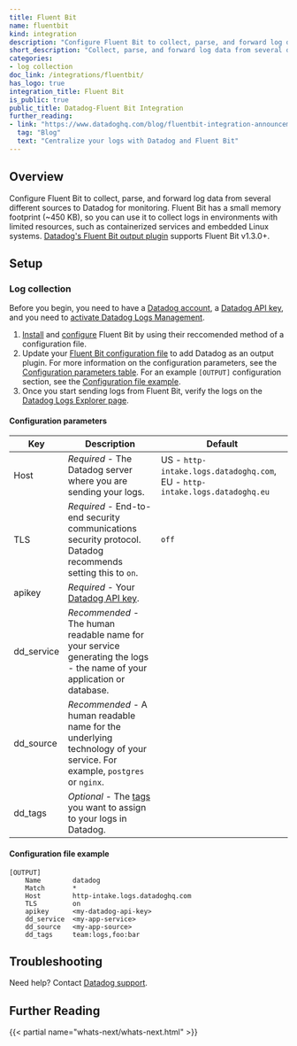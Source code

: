 ```yaml
---
title: Fluent Bit
name: fluentbit
kind: integration
description: "Configure Fluent Bit to collect, parse, and forward log data from several different sources to Datadog for monitoring."
short_description: "Collect, parse, and forward log data from several different sources to Datadog for monitoring."
categories:
- log collection
doc_link: /integrations/fluentbit/
has_logo: true
integration_title: Fluent Bit
is_public: true
public_title: Datadog-Fluent Bit Integration
further_reading:
- link: "https://www.datadoghq.com/blog/fluentbit-integration-announcement/"
  tag: "Blog"
  text: "Centralize your logs with Datadog and Fluent Bit"
---
```


## Overview

Configure Fluent Bit to collect, parse, and forward log data from several different sources to Datadog for monitoring. Fluent Bit has a small memory footprint (~450 KB), so you can use it to collect logs in environments with limited resources, such as containerized services and embedded Linux systems. [Datadog's Fluent Bit output plugin][1] supports Fluent Bit v1.3.0+.

## Setup
### Log collection

Before you begin, you need to have a [Datadog account][2], a [Datadog API key][3], and you need to [activate Datadog Logs Management][4].

1. [Install][5] and [configure][6] Fluent Bit by using their reccomended method of a configuration file.
2. Update your [Fluent Bit configuration file][7] to add Datadog as an output plugin. For more information on the configuration parameters, see the [Configuration parameters table](#configuration-parameters). For an example `[OUTPUT]` configuration section, see the [Configuration file example](#configuration-file-example).
3. Once you start sending logs from Fluent Bit, verify the logs on the [Datadog Logs Explorer page][8].

#### Configuration parameters

| Key | Description | Default |
|-------------|--------------------------------------------------------------------------------------------------------------------------|----------------------------------------------------------------------------|
| Host | _Required_ - The Datadog server where you are sending your logs. | US - `http-intake.logs.datadoghq.com`, EU - `http-intake.logs.datadoghq.eu` |
| TLS | _Required_ - End-to-end security communications security protocol. Datadog recommends setting this to `on`. | `off` |
| apikey | _Required_ - Your [Datadog API key][3]. |  |
| dd\_service | _Recommended_ - The human readable name for your service generating the logs - the name of your application or database. |  |
| dd\_source | _Recommended_ - A human readable name for the underlying technology of your service. For example, `postgres` or `nginx`. |  |
| dd\_tags | _Optional_ - The [tags][9] you want to assign to your logs in Datadog. |  |

#### Configuration file example

```text
[OUTPUT]
    Name        datadog
    Match       *
    Host        http-intake.logs.datadoghq.com
    TLS         on
    apikey      <my-datadog-api-key>
    dd_service  <my-app-service>
    dd_source   <my-app-source>
    dd_tags     team:logs,foo:bar
```

## Troubleshooting

Need help? Contact [Datadog support][10].

## Further Reading

{{< partial name="whats-next/whats-next.html" >}}

[1]: https://docs.fluentbit.io/manual/output/datadog
[2]: https://app.datadoghq.com/signup
[3]: /account_management/api-app-keys
[4]: https://app.datadoghq.com/logs/activation
[5]: https://docs.fluentbit.io/manual/installation
[6]: https://docs.fluentbit.io/manual/configuration
[7]: https://docs.fluentbit.io/manual/configuration/file
[8]: https://app.datadoghq.com/logs
[9]: /tagging
[10]: /help
